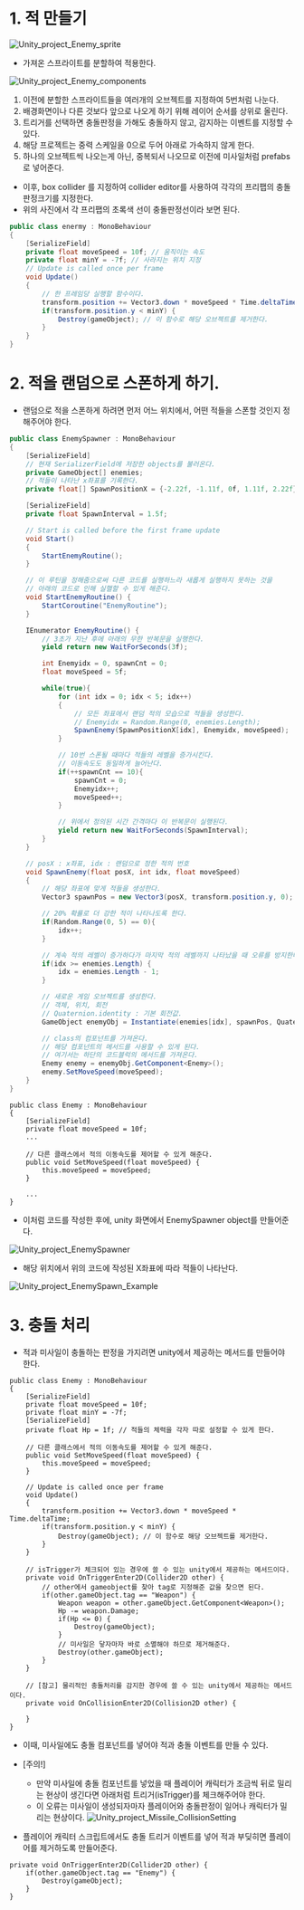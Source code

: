 # 1. 적 만들기

![Unity_project_Enemy_sprite](./StaticFiles/Unity_project_Enemy_sprite.PNG)

- 가져온 스프라이트를 분할하여 적용한다.

![Unity_project_Enemy_components](./StaticFiles/Unity_project_Enemy_components.PNG)

1. 이전에 분할한 스프라이트들을 여러개의 오브젝트를 지정하여 5번처럼 나눈다.
2. 배경화면이나 다른 것보다 앞으로 나오게 하기 위해 레이어 순서를 상위로 올린다.
3. 트리거를 선택하면 충돌판정을 가해도 충돌하지 않고, 감지하는 이벤트를 지정할 수 있다.
4. 해당 프로젝트는 중력 스케일을 0으로 두어 아래로 가속하지 않게 한다.
5. 하나의 오브젝트씩 나오는게 아닌, 중복되서 나오므로 이전에 미사일처럼 prefabs로 넣어준다.

- 이후, box collider 를 지정하여 collider editor를 사용하여 각각의 프리팹의 충돌판정크기를 지정한다.
- 위의 사진에서 각 프리팹의 초록색 선이 충돌판정선이라 보면 된다.

```csharp
public class enermy : MonoBehaviour
{
    [SerializeField]
    private float moveSpeed = 10f; // 움직이는 속도
    private float minY = -7f; // 사라지는 위치 지정
    // Update is called once per frame
    void Update()
    {
        // 한 프레임당 실행할 함수이다.
        transform.position += Vector3.down * moveSpeed * Time.deltaTime;
        if(transform.position.y < minY) {
            Destroy(gameObject); // 이 함수로 해당 오브젝트를 제거한다.
        }
    }
}
```

# 2. 적을 랜덤으로 스폰하게 하기.

- 랜덤으로 적을 스폰하게 하려면 먼저 어느 위치에서, 어떤 적들을 스폰할 것인지 정해주어야 한다.

```csharp
public class EnemySpawner : MonoBehaviour
{
    [SerializeField]
    // 현재 SerializerField에 저장한 objects를 불러온다.
    private GameObject[] enemies;
    // 적들이 나타난 x좌표를 기록한다.
    private float[] SpawnPositionX = {-2.22f, -1.11f, 0f, 1.11f, 2.22f};

    [SerializeField]
    private float SpawnInterval = 1.5f;

    // Start is called before the first frame update
    void Start()
    {
        StartEnemyRoutine();
    }

    // 이 루틴을 정해줌으로써 다른 코드를 실행하느라 새롭게 실행하지 못하는 것을
    // 아래의 코드로 인해 실핼할 수 있게 해준다.
    void StartEnemyRoutine() {
        StartCoroutine("EnemyRoutine");
    }

    IEnumerator EnemyRoutine() {
        // 3초가 지난 후에 아래의 무한 반복문을 실행한다.
        yield return new WaitForSeconds(3f);

        int Enemyidx = 0, spawnCnt = 0;
        float moveSpeed = 5f;

        while(true){
            for (int idx = 0; idx < 5; idx++)
            {
                // 모든 좌표에서 랜덤 적의 모습으로 적들을 생성한다.
                // Enemyidx = Random.Range(0, enemies.Length);
                SpawnEnemy(SpawnPositionX[idx], Enemyidx, moveSpeed);
            }

            // 10번 스폰될 때마다 적들의 레벨을 증가시킨다.
            // 이동속도도 동일하게 늘어난다.
            if(++spawnCnt == 10){
                spawnCnt = 0;
                Enemyidx++;
                moveSpeed++;
            }

            // 위에서 정의된 시간 간격마다 이 반복문이 실행된다.
            yield return new WaitForSeconds(SpawnInterval);
        }
    }

    // posX : x좌표, idx : 랜덤으로 정한 적의 번호
    void SpawnEnemy(float posX, int idx, float moveSpeed)
    {
        // 해당 좌표에 맞게 적들을 생성한다.
        Vector3 spawnPos = new Vector3(posX, transform.position.y, 0);

        // 20% 확률로 더 강한 적이 나타나도록 한다.
        if(Random.Range(0, 5) == 0){
            idx++;
        }

        // 계속 적의 레벨이 증가하다가 마지막 적의 레벨까지 나타났을 때 오류를 방지한다.
        if(idx >= enemies.Length) {
            idx = enemies.Length - 1;
        }

        // 새로운 게임 오브젝트를 생성한다.
        // 객체, 위치, 회전
        // Quaternion.identity : 기본 회전값.
        GameObject enemyObj = Instantiate(enemies[idx], spawnPos, Quaternion.identity);

        // class의 컴포넌트를 가져온다.
        // 해당 컴포넌트의 메서드를 사용할 수 있게 된다.
        // 여기서는 하단의 코드블럭의 메서드를 가져온다.
        Enemy enemy = enemyObj.GetComponent<Enemy>();
        enemy.SetMoveSpeed(moveSpeed);
    }
}
```
```Csharp
public class Enemy : MonoBehaviour
{
    [SerializeField]
    private float moveSpeed = 10f;
    ...

    // 다른 클래스에서 적의 이동속도를 제어할 수 있게 해준다.
    public void SetMoveSpeed(float moveSpeed) {
        this.moveSpeed = moveSpeed;
    }

    ...
}
```

- 이처럼 코드를 작성한 후에, unity 화면에서 EnemySpawner object를 만들어준다.

![Unity_project_EnemySpawner](./StaticFiles/Unity_project_EnemySpawner.PNG)

- 해당 위치에서 위의 코드에 작성된 X좌표에 따라 적들이 나타난다.

![Unity_project_EnemySpawn_Example](./StaticFiles/Unity_project_EnemySpawn_Example.PNG)

# 3. 충돌 처리

- 적과 미사일이 충돌하는 판정을 가지려면 unity에서 제공하는 메서드를 만들어야 한다.

```Csharp
public class Enemy : MonoBehaviour
{
    [SerializeField]
    private float moveSpeed = 10f;
    private float minY = -7f;
    [SerializeField]
    private float Hp = 1f; // 적들의 체력을 각자 따로 설정할 수 있게 한다.

    // 다른 클래스에서 적의 이동속도를 제어할 수 있게 해준다.
    public void SetMoveSpeed(float moveSpeed) {
        this.moveSpeed = moveSpeed;
    }

    // Update is called once per frame
    void Update()
    {
        transform.position += Vector3.down * moveSpeed * Time.deltaTime;
        if(transform.position.y < minY) {
            Destroy(gameObject); // 이 함수로 해당 오브젝트를 제거한다.
        }
    }

    // isTrigger가 체크되어 있는 경우에 쓸 수 있는 unity에서 제공하는 메서드이다.
    private void OnTriggerEnter2D(Collider2D other) {
        // other에서 gameobject를 찾아 tag로 지정해준 값을 찾으면 된다.
        if(other.gameObject.tag == "Weapon") {
            Weapon weapon = other.gameObject.GetComponent<Weapon>();
            Hp -= weapon.Damage;
            if(Hp <= 0) {
                Destroy(gameObject);
            }
            // 미사일은 닿자마자 바로 소멸해야 하므로 제거해준다.
            Destroy(other.gameObject);
        }
    }

    // [참고] 물리적인 충돌처리를 감지한 경우에 쓸 수 있는 unity에서 제공하는 메서드이다.
    private void OnCollisionEnter2D(Collision2D other) {
        
    }
}
```

- 이때, 미사일에도 충돌 컴포넌트를 넣어야 적과 충돌 이벤트를 만들 수 있다.
- [주의!]
  - 만약 미사일에 충돌 컴포넌트를 넣었을 때 플레이어 캐릭터가 조금씩 뒤로 밀리는 현상이 생긴다면 아래처럼 트리거(isTrigger)를 체크해주어야 한다.
  - 이 오류는 미사일이 생성되자마자 플레이어와 충돌판정이 일어나 캐릭터가 밀리는 현상이다.
  ![Unity_project_Missile_CollisionSetting](./StaticFiles/Unity_project_Missile_CollisionSetting.PNG)

- 플레이어 캐릭터 스크립트에서도 충돌 트리거 이벤트를 넣어 적과 부딪히면 플레이어를 제거하도록 만들어준다.

```Csharp
private void OnTriggerEnter2D(Collider2D other) {
    if(other.gameObject.tag == "Enemy") {
        Destroy(gameObject);
    }
}
```